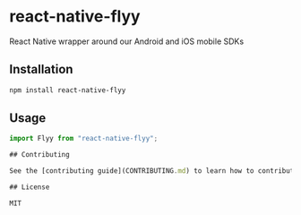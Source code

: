 # react-native-flyy

React Native wrapper around our Android and iOS mobile SDKs

## Installation

```sh
npm install react-native-flyy
```

## Usage

```js
import Flyy from "react-native-flyy";

## Contributing

See the [contributing guide](CONTRIBUTING.md) to learn how to contribute to the repository and the development workflow.

## License

MIT
